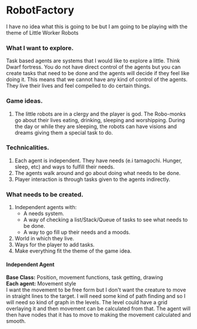 # RobotFactory
I have no idea what this is going to be but I am going to be playing with the theme of Little Worker Robots

### What I want to explore.
Task based agents are systems that I would like to explore a little.
Think Dwarf fortress. You do not have direct control of the agents
but you can create tasks that need to be done and the agents will
decide if they feel like doing it. This means that we cannot have
any kind of control of the agents. They live their lives and feel
compelled to do certain things.

### Game ideas.
1. The little robots are in a clergy and the player is god.
The Robo-monks go about their lives eating, drinking, sleeping and
worshipping. During the day or while they are sleeping, the robots
can have visions and dreams giving them a special task to do.

### Technicalities.
1. Each agent is independent. They have needs (e.i tamagochi.
Hunger, sleep, etc) and ways to fulfill their needs.
2. The agents walk around and go about doing what needs to be done.
3. Player interaction is through tasks given to the agents indirectly.

### What needs to be created.
1. Independent agents with:
    * A needs system.
    * A way of checking a list/Stack/Queue of tasks
    to see what needs to be done.
    * A way to go fill up their needs and a moods.
2. World in which they live.
3. Ways for the player to add tasks.
4. Make everything fit the theme of the game idea.

#### Independent Agent
**Base Class:** Position, movement functions, task getting, drawing
<br>
**Each agent:** Movement style <br>
I want the movement to be free form but I don't want the creature to
move in straight lines to the target. I will need some kind of path finding
and so I will need so kind of graph in the levels. The level could have
a grid overlaying it and then movement can be calculated from that. The
agent will then have nodes that it has to move to making the movement
calculated and smooth.